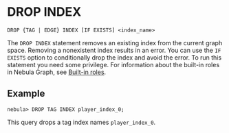 # DROP INDEX

```ngql
DROP {TAG | EDGE} INDEX [IF EXISTS] <index_name>
```

The `DROP INDEX` statement removes an existing index from the current graph space. Removing a nonexistent index results in an error. You can use the `IF EXISTS` option to conditionally drop the index and avoid the error. To run this statement you need some privilege. For information about the built-in roles in Nebula Graph, see [Built-in roles](../../7.data-security/1.authentication/3.role-list.md).

## Example

```ngql
nebula> DROP TAG INDEX player_index_0;
```

This query drops a tag index names `player_index_0`.
